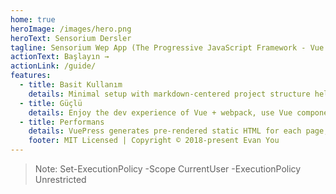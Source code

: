 ```yaml
---
home: true
heroImage: /images/hero.png
heroText: Sensorium Dersler
tagline: Sensorium Wep App (The Progressive JavaScript Framework - Vue js)
actionText: Başlayın →
actionLink: /guide/
features:
  - title: Basit Kullanım
    details: Minimal setup with markdown-centered project structure helps you focus on writing.
  - title: Güçlü
    details: Enjoy the dev experience of Vue + webpack, use Vue components in markdown, and develop custom themes with Vue.
  - title: Performans
    details: VuePress generates pre-rendered static HTML for each page, and runs as an SPA once a page is loaded.
    footer: MIT Licensed | Copyright © 2018-present Evan You
---
```


> Note: Set-ExecutionPolicy -Scope CurrentUser -ExecutionPolicy Unrestricted
